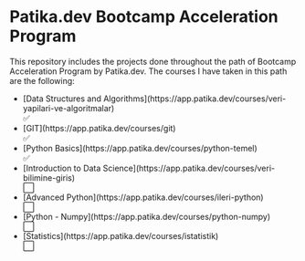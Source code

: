 # Patika.dev Bootcamp Acceleration Program
This repository includes the projects done throughout the path of Bootcamp Acceleration Program by Patika.dev. The courses I have taken in this path are the following:

<ul>
  <li>[Data Structures and Algorithms](https://app.patika.dev/courses/veri-yapilari-ve-algoritmalar)</li> ✅
  <li>[GIT](https://app.patika.dev/courses/git)</li> ✅
  <li>[Python Basics](https://app.patika.dev/courses/python-temel)</li> ✅
  <li>[Introduction to Data Science](https://app.patika.dev/courses/veri-bilimine-giris)</li> ⬜
  <li>[Advanced Python](https://app.patika.dev/courses/ileri-python)</li> ⬜
  <li>[Python - Numpy](https://app.patika.dev/courses/python-numpy)</li> ⬜
  <li>[Statistics](https://app.patika.dev/courses/istatistik)</li> ⬜
</ul> 
